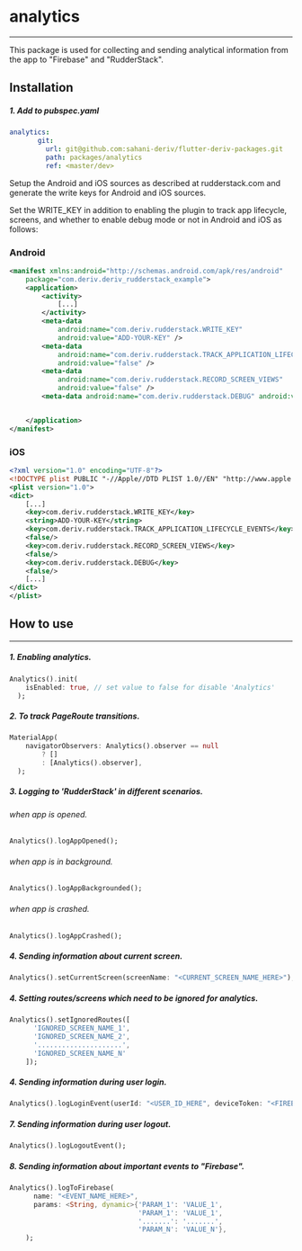 # analytics
***
This package is used for collecting and sending analytical information from the app to "Firebase" and "RudderStack".
## Installation
##### 1. Add to pubspec.yaml
```yaml
analytics:
       git:
         url: git@github.com:sahani-deriv/flutter-deriv-packages.git
         path: packages/analytics
         ref: <master/dev>
```
Setup the Android and iOS sources as described at rudderstack.com and generate the write keys for Android and iOS sources.

Set the WRITE_KEY in addition to enabling the plugin to track app lifecycle, screens, and whether to enable debug mode or not in Android and iOS as follows:

### Android
```xml
<manifest xmlns:android="http://schemas.android.com/apk/res/android"
    package="com.deriv.deriv_rudderstack_example">
    <application>
        <activity>
            [...]
        </activity>
        <meta-data
            android:name="com.deriv.rudderstack.WRITE_KEY"
            android:value="ADD-YOUR-KEY" />
        <meta-data
            android:name="com.deriv.rudderstack.TRACK_APPLICATION_LIFECYCLE_EVENTS"
            android:value="false" />
        <meta-data
            android:name="com.deriv.rudderstack.RECORD_SCREEN_VIEWS"
            android:value="false" />
        <meta-data android:name="com.deriv.rudderstack.DEBUG" android:value="false" />


    </application>
</manifest>
```

### iOS
```xml
<?xml version="1.0" encoding="UTF-8"?>
<!DOCTYPE plist PUBLIC "-//Apple//DTD PLIST 1.0//EN" "http://www.apple.com/DTDs/PropertyList-1.0.dtd">
<plist version="1.0">
<dict>
	[...]
    <key>com.deriv.rudderstack.WRITE_KEY</key>
    <string>ADD-YOUR-KEY</string>
	<key>com.deriv.rudderstack.TRACK_APPLICATION_LIFECYCLE_EVENTS</key>
    <false/>
    <key>com.deriv.rudderstack.RECORD_SCREEN_VIEWS</key>
    <false/>
    <key>com.deriv.rudderstack.DEBUG</key>
    <false/>
	[...]
</dict>
</plist>
```

## How to use
***
##### 1. Enabling analytics.
```dart
Analytics().init(
    isEnabled: true, // set value to false for disable 'Analytics'
  );
```
##### 2. To track PageRoute transitions.
```dart
MaterialApp(
    navigatorObservers: Analytics().observer == null
        ? []
        : [Analytics().observer],
  );
```
##### 3. Logging to 'RudderStack' in different scenarios.
###### when app is  opened.
```dart
Analytics().logAppOpened();
```
###### when app is in background.
```dart
Analytics().logAppBackgrounded();
```
###### when app is crashed.
```dart
Analytics().logAppCrashed();
```

##### 4. Sending information about current screen.
```dart
Analytics().setCurrentScreen(screenName: "<CURRENT_SCREEN_NAME_HERE>");
```
##### 4. Setting routes/screens which need to be ignored for analytics.
```dart
Analytics().setIgnoredRoutes([
      'IGNORED_SCREEN_NAME_1',
      'IGNORED_SCREEN_NAME_2',
      '.....................',
      'IGNORED_SCREEN_NAME_N'
    ]);
```
##### 4. Sending information during user login.
```dart
Analytics().logLoginEvent(userId: "<USER_ID_HERE", deviceToken: "<FIREBASE_TOKEN_HERE>",);
```
##### 7. Sending information during user logout.
```dart
Analytics().logLogoutEvent();
```
##### 8. Sending information about important events to "Firebase".
```dart
Analytics().logToFirebase(
      name: "<EVENT_NAME_HERE>",
      params: <String, dynamic>{'PARAM_1': 'VALUE_1',
                                'PARAM_1': 'VALUE_1',
                                '.......': '.......',
                                'PARAM_N': 'VALUE_N'},
    );
```
